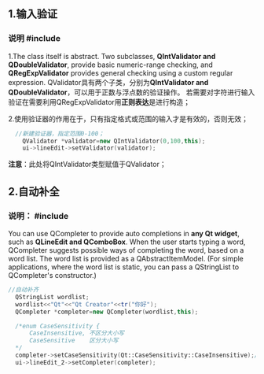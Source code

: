 ## 1.输入验证
### 说明  #include<QValidator>
1.The class itself is abstract. Two subclasses, **QIntValidator and QDoubleValidator**, provide basic numeric-range checking, and **QRegExpValidator** provides general checking using a custom regular expression.
QValidator具有两个子类，分别为**QIntValidator and QDoubleValidator**，可以用于正数与浮点数的验证操作。
若需要对字符进行输入验证在需要利用QRegExpValidator用**正则表达**是进行构造；

2.使用验证器的作用在于，只有指定格式或范围的输入才是有效的，否则无效；

```cpp
  //新建验证器，指定范围0-100；
    QValidator *validator=new QIntValidator(0,100,this);
    ui->lineEdit->setValidator(validator);
```
**注意**：此处将QIntValidator类型赋值于QValidator； 

## 2.自动补全
### 说明： #include<QCompleter>
  You can use QCompleter to provide auto completions in **any Qt widget**, such as **QLineEdit and QComboBox**. When the user starts typing a word, QCompleter suggests possible ways of completing the word, based on a word list. The word list is provided as a QAbstractItemModel. (For simple applications, where the word list is static, you can pass a QStringList to QCompleter's constructor.) 

  ```cpp
  //自动补齐
    QStringList wordlist;
    wordlist<<"Qt"<<"Qt Creator"<<tr("你好");
    QCompleter *completer=new QCompleter(wordlist,this);

    /*enum CaseSensitivity {
        CaseInsensitive, 不区分大小写
        CaseSensitive    区分大小写
    */
    completer->setCaseSensitivity(Qt::CaseSensitivity::CaseInsensitive);//不区分大小写
    ui->lineEdit_2->setCompleter(completer);
 
```
